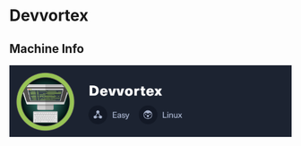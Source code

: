 # Devvortex

## Machine Info

![image-20231128232453970](./Devvortex.assets/image-20231128232453970.png)
